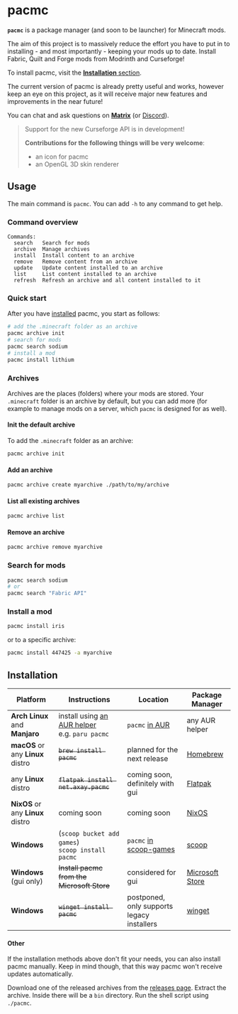# pacmc

**`pacmc`** is a package manager (and soon to be launcher) for Minecraft mods.

The aim of this project is to massively reduce the effort you have to put in to installing - and most importantly -
keeping your mods up to date. Install Fabric, Quilt and Forge mods from Modrinth and Curseforge!

To install pacmc, visit the [**Installation** section](#installation).

The current version of pacmc is already pretty useful and works, however keep an eye on this project, as it will receive
major new features and improvements in the near future!

You can chat and ask questions on [**Matrix**](https://matrix.to/#/#kotlinmc:axay.net) (or
[Discord](https://discord.com/invite/CJDUVuJ)).

> Support for the new Curseforge API is in development!
>
> **Contributions for the following things will be very welcome**:
> - an icon for pacmc
> - an OpenGL 3D skin renderer

## Usage

The main command is `pacmc`. You can add `-h` to any command to get help.

### Command overview

```
Commands:
  search   Search for mods
  archive  Manage archives
  install  Install content to an archive
  remove   Remove content from an archive
  update   Update content installed to an archive
  list     List content installed to an archive
  refresh  Refresh an archive and all content installed to it
```

### Quick start

After you have [installed](#installation) pacmc, you start as follows:

```bash
# add the .minecraft folder as an archive
pacmc archive init
# search for mods
pacmc search sodium
# install a mod
pacmc install lithium
```

### Archives

Archives are the places (folders) where your mods are stored. Your `.minecraft` folder is an archive by default, but you
can add more (for example to manage mods on a server, which `pacmc` is designed for as well).

#### Init the default archive

To add the `.minecraft` folder as an archive:

```zsh
pacmc archive init
```

#### Add an archive

```zsh
pacmc archive create myarchive ./path/to/my/archive
```

#### List all existing archives

```zsh
pacmc archive list
```

#### Remove an archive

```zsh
pacmc archive remove myarchive
```

### Search for mods

```zsh
pacmc search sodium
# or
pacmc search "Fabric API"
```

### Install a mod

```zsh
pacmc install iris
```

or to a specific archive:

```zsh
pacmc install 447425 -a myarchive
```

## Installation

| Platform                          | Instructions                                                                                       | Location                                                                                       | Package Manager                                                       |
|-----------------------------------|----------------------------------------------------------------------------------------------------|------------------------------------------------------------------------------------------------|-----------------------------------------------------------------------|
| **Arch Linux** and **Manjaro**    | install using [an AUR helper](https://wiki.archlinux.org/title/AUR_helpers) <br> e.g. `paru pacmc` | `pacmc` [in AUR](https://aur.archlinux.org/packages/pacmc/)                                    | any AUR helper                                                        |
| **macOS** or any **Linux** distro | <del> `brew install pacmc` </del>                                                                  | planned for the next release                                                                   | [Homebrew](https://brew.sh/)                                          |
| any **Linux** distro              | <del>`flatpak install net.axay.pacmc` </del>                                                       | coming soon, definitely with gui                                                               | [Flatpak](https://flatpak.org/)                                       |
| **NixOS** or any **Linux** distro | coming soon                                                                                        | coming soon                                                                                    | [NixOS](https://nixos.org/)                                           |
| **Windows**                       | (`scoop bucket add games`) <br> `scoop install pacmc`                                              | `pacmc` [in scoop-games](https://github.com/Calinou/scoop-games/blob/master/bucket/pacmc.json) | [scoop](https://scoop.sh)                                             |
| **Windows** (gui only)            | <del> Install pacmc from the Microsoft Store </del>                                                | considered for gui                                                                             | [Microsoft Store](https://www.microsoft.com/de-de/store/apps/windows) |
| **Windows**                       | <del> `winget install pacmc` </del>                                                                | postponed, only supports legacy installers                                                     | [winget](https://github.com/microsoft/winget-cli)                     |

#### Other

If the installation methods above don't fit your needs, you can also install pacmc manually. Keep in mind though, that
this way pacmc won't receive updates automatically.

Download one of the released archives from the [releases page](https://github.com/bluefireoly/pacmc/releases). Extract
the archive. Inside there will be a `bin` directory. Run the shell script using `./pacmc`.
